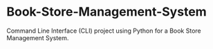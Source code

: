 # Book-Store-Management-System
Command Line Interface (CLI) project using Python for a Book Store Management System.
